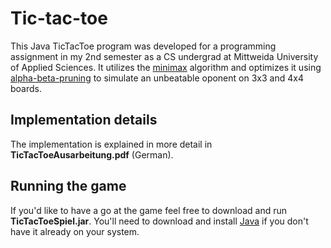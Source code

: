 # Tic-tac-toe
This Java TicTacToe program was developed for a programming assignment in my 2nd semester as a CS undergrad 
at Mittweida University of Applied Sciences. It utilizes the [minimax](https://en.wikipedia.org/wiki/Minimax) algorithm and optimizes it using [alpha-beta-pruning](https://en.wikipedia.org/wiki/Alpha%E2%80%93beta_pruning)
to simulate an unbeatable oponent on 3x3 and 4x4 boards. 

## Implementation details
The implementation is explained in more detail in <b>TicTacToeAusarbeitung.pdf</b> (German). 

## Running the game
If you'd like to have a go at the game feel free to download and run <b>TicTacToeSpiel.jar</b>. You'll need to download and install [Java](https://java.com/en/download/) if you don't have it already on your system.
